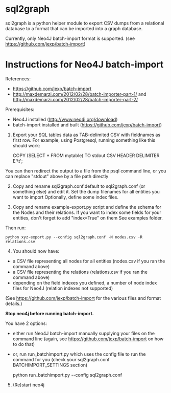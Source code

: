 sql2graph
=========

sql2graph is a python helper module to export CSV dumps from a relational database
to a format that can be imported into a graph database.

Currently, only Neo4J batch-import format is supported.
(see https://github.com/jexp/batch-import)

Instructions for Neo4J batch-import
===================================

References:
* https://github.com/jexp/batch-import
* http://maxdemarzi.com/2012/02/28/batch-importer-part-1/
    and http://maxdemarzi.com/2012/02/28/batch-importer-part-2/

Prerequisites:
- Neo4J installed (http://www.neo4j.org/download)
- batch-import installed and built (https://github.com/jexp/batch-import)

1) Export your SQL tables data as TAB-delimited CSV with fieldnames as first row.
For example, using Postgresql, running something like this should work:

    COPY (SELECT * FROM mytable) TO stdout CSV HEADER DELIMITER E'\t';

You can then redirect the output to a file from the psql command line,
or you can replace "stdout" above by a file path directly

2) Copy and rename sql2graph.conf.default to sql2graph.conf (or something else)
and edit it.
Set the dump filenames for all entities you want to import
Optionally, define some index files.

3) Copy and rename example-export.py script
and define the schema for the Nodes and their relations.
If you want to index some fields for your entities, don't forget to add
"index=True" on them
See examples folder.

Then run:

    python xyz-export.py --config sql2graph.conf -N nodes.csv -R relations.csv

4) You should now have:
- a CSV file representing all nodes for all entities
        (nodes.csv if you ran the command above)
- a CSV file representing the relations
        (relations.csv if you ran the command above)
- depending on the field indexes you defined, a number of
        node index files for Neo4J (relation indexes not supported)

(See https://github.com/jexp/batch-import for the various files and format details.)

**Stop neo4j before running batch-import.**

You have 2 options:
 - either run Neo4J batch-import manually supplying your files on the command line
 (again, see https://github.com/jexp/batch-import on how to do that)

 - or, run run_batchimport.py which uses the config file to run the command for you
        (check your sql2graph.conf BATCHIMPORT_SETTINGS section)

    python run_batchimport.py --config sql2graph.conf

5) (Re)start neo4j


